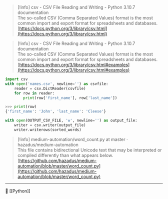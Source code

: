 > [!info] csv - CSV File Reading and Writing - Python 3.10.7 documentation  
> The so-called CSV (Comma Separated Values) format is the most common import and export format for spreadsheets and databases.  
> [https://docs.python.org/3/library/csv.html](https://docs.python.org/3/library/csv.html)  

> [!info] csv - CSV File Reading and Writing - Python 3.10.7 documentation  
> The so-called CSV (Comma Separated Values) format is the most common import and export format for spreadsheets and databases.  
> [https://docs.python.org/3/library/csv.html#examples](https://docs.python.org/3/library/csv.html#examples)  
```Python
import csv
with open('names.csv', newline='') as csvfile:
    reader = csv.DictReader(csvfile)
    for row in reader:
        print(row['first_name'], row['last_name'])

>>> print(row)
{'first_name': 'John', 'last_name': 'Cleese'}

with open(OUTPUT_CSV_FILE, 'w', newline='') as output_file:
    writer = csv.writer(output_file)
    writer.writerows(sorted_words)
```

> [!info] medium-automation/word_count.py at master · hazadus/medium-automation  
> This file contains bidirectional Unicode text that may be interpreted or compiled differently than what appears below.  
> [https://github.com/hazadus/medium-automation/blob/master/word_count.py](https://github.com/hazadus/medium-automation/blob/master/word_count.py)

----
📂 [[Python]]
